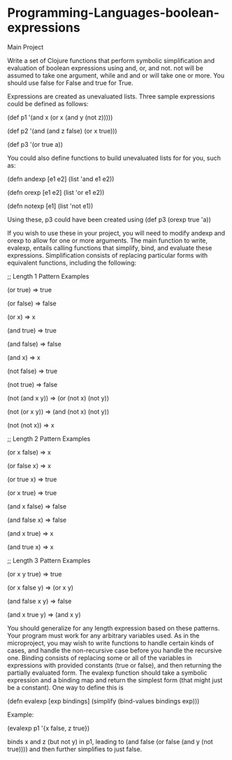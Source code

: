 # Programming-Languages-boolean-expressions
Main Project

Write a set of Clojure functions that perform symbolic simplification and evaluation of boolean expressions using and, or, and not. not will be assumed 
to take one argument, while and and or will take one or more. You should use false for False and true for True.

Expressions are created as unevaluated lists. Three sample expressions could be defined as follows:

 (def p1 '(and x (or x (and y (not z)))))
 
 (def p2 '(and (and z false) (or x true)))
 
 (def p3 '(or true a))

You could also define functions to build unevaluated lists for for you, such as:

 (defn andexp [e1 e2] (list 'and e1 e2))
 
 (defn orexp  [e1 e2] (list 'or e1 e2))
 
 (defn notexp [e1] (list 'not e1))

Using these, p3 could have been created using
(def p3 (orexp true 'a))

If you wish to use these in your project, you will need to modify andexp and orexp to allow for one or more arguments.
The main function to write, evalexp, entails calling functions that simplify, bind, and evaluate these expressions.
Simplification consists of replacing particular forms with equivalent functions, including the following:

;; Length 1 Pattern Examples

(or true) => true

(or false) => false

(or x) => x

(and true) => true

(and false) => false

(and x) => x

(not false) => true

(not true) => false

(not (and x y)) => (or (not x) (not y))

(not (or x y)) => (and (not x) (not y))

(not (not x)) => x

;; Length 2 Pattern Examples

(or x false) => x

(or false x) => x

(or true x) => true

(or x true) => true

(and x false) => false

(and false x) => false

(and x true) => x

(and true x) => x

;; Length 3 Pattern Examples

(or x y true) => true

(or x false y) => (or x y)

(and false x y) => false

(and x true y) => (and x y)

You should generalize for any length expression based on these patterns. Your program must work for any arbitrary variables used. As in the microproject,
you may wish to write functions to handle certain kinds of cases, and handle the non-recursive case before you handle the recursive one.
Binding consists of replacing some or all of the variables in expressions with provided constants (true or false), and then returning the partially evaluated form.
The evalexp function should take a symbolic expression and a binding map and return the simplest form (that might just be a constant). One way to define this is

  (defn evalexp [exp bindings] (simplify (bind-values bindings exp)))
  
Example:

(evalexp p1 '{x false, z true})

binds x and z (but not y) in p1, leading to (and false (or false (and y (not true)))) and then further simplifies to just false.
